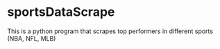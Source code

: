 # sportsDataScrape
This is a python program that scrapes top performers in different sports (NBA, NFL, MLB)
